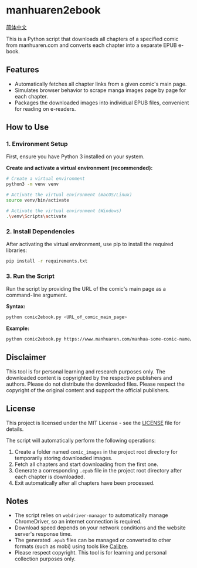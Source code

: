 # manhuaren2ebook

[简体中文](README.zh-CN.md)


This is a Python script that downloads all chapters of a specified comic from manhuaren.com and converts each chapter into a separate EPUB e-book.

## Features

-   Automatically fetches all chapter links from a given comic's main page.
-   Simulates browser behavior to scrape manga images page by page for each chapter.
-   Packages the downloaded images into individual EPUB files, convenient for reading on e-readers.

## How to Use

### 1. Environment Setup

First, ensure you have Python 3 installed on your system.

**Create and activate a virtual environment (recommended):**

```bash
# Create a virtual environment
python3 -m venv venv

# Activate the virtual environment (macOS/Linux)
source venv/bin/activate

# Activate the virtual environment (Windows)
.\venv\Scripts\activate
```

### 2. Install Dependencies

After activating the virtual environment, use pip to install the required libraries:

```bash
pip install -r requirements.txt
```

### 3. Run the Script

Run the script by providing the URL of the comic's main page as a command-line argument.

**Syntax:**

```bash
python comic2ebook.py <URL_of_comic_main_page>
```

**Example:**

```bash
python comic2ebook.py https://www.manhuaren.com/manhua-some-comic-name/
```

## Disclaimer

This tool is for personal learning and research purposes only. The downloaded content is copyrighted by the respective publishers and authors. Please do not distribute the downloaded files. Please respect the copyright of the original content and support the official publishers.

## License

This project is licensed under the MIT License - see the [LICENSE](LICENSE) file for details.

The script will automatically perform the following operations:

1.  Create a folder named `comic_images` in the project root directory for temporarily storing downloaded images.
2.  Fetch all chapters and start downloading from the first one.
3.  Generate a corresponding `.epub` file in the project root directory after each chapter is downloaded.
4.  Exit automatically after all chapters have been processed.

## Notes

-   The script relies on `webdriver-manager` to automatically manage ChromeDriver, so an internet connection is required.
-   Download speed depends on your network conditions and the website server's response time.
-   The generated `.epub` files can be managed or converted to other formats (such as mobi) using tools like [Calibre](https://calibre-ebook.com/).
-   Please respect copyright. This tool is for learning and personal collection purposes only.
